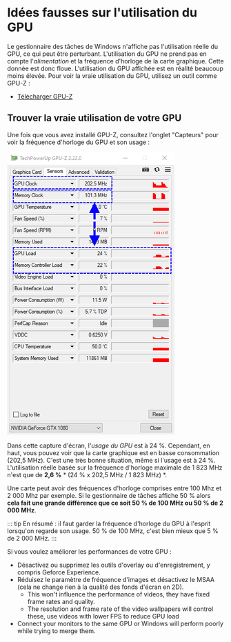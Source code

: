 # Idées fausses sur l'utilisation du GPU

Le gestionnaire des tâches de Windows n'affiche pas l'utilisation réelle du GPU, ce qui peut être perturbant. L'utilisation du GPU ne prend pas en compte l'*alimentation* et la fréquence d'horloge de la carte graphique. Cette donnée est donc floue. L'utilisation du GPU affichée est en réalité beaucoup moins élevée. Pour voir la vraie utilisation du GPU, utilisez un outil comme GPU-Z :

* [Télécharger GPU-Z](https://www.techpowerup.com/gpuz/)

## Trouver la vraie utilisation de votre GPU

Une fois que vous avez installé GPU-Z, consultez l'onglet "Capteurs" pour voir la fréquence d'horloge du GPU et son usage :

![Real GPU usage](./gpuz.png)

Dans cette capture d'écran, l'*usage du GPU* est à 24 %. Cependant, en haut, vous pouvez voir que la carte graphique est en basse consommation (202,5 MHz). C'est une très bonne situation, même si l'usage est à 24 %. L'utilisation réelle basée sur la fréquence d'horloge maximale de 1 823 MHz n'est que de **2,6 %** * (24 % x 202,5 MHz / 1 823 MHz) *.

Une carte peut avoir des fréquences d'horloge comprises entre 100 Mhz et 2 000 Mhz par exemple. Si le gestionnaire de tâches affiche 50 % alors **cela fait une grande différence que ce soit 50 % de 100 MHz ou 50 % de 2 000 MHz**.

::: tip En résumé : il faut garder la fréquence d'horloge du GPU à l'esprit lorsqu'on regarde son usage. 50 % de 100 MHz, c'est bien mieux que 5 % de 2 000 MHz. :::

Si vous voulez améliorer les performances de votre GPU :

* Désactivez ou supprimez les outils d'overlay ou d'enregistrement, y compris Geforce Experience.
* Réduisez le paramètre de fréquence d'images et désactivez le MSAA (cela ne change rien à la qualité des fonds d'écran en 2D).
    * This won't influence the performance of videos, they have fixed frame rates and quality.
    * The resolution and frame rate of the video wallpapers will control these, use videos with lower FPS to reduce GPU load
* Connect your monitors to the same GPU or Windows will perform poorly while trying to merge them.